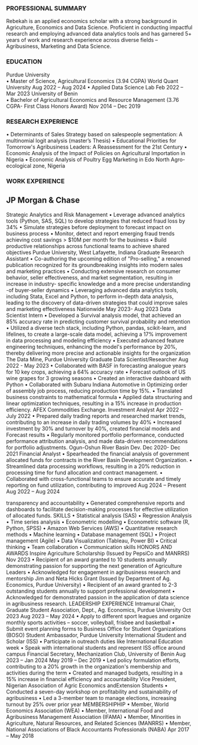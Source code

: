 
### PROFESSIONAL SUMMARY
Rebekah is an applied economics scholar with a strong background in Agriculture, Economics and Data Science. Proficient in conducting impactful research and employing advanced data analytics tools and has garnered 5+ years of work and research experience across diverse fields – Agribusiness, Marketing and Data Science.
### EDUCATION
Purdue University                                
• Master of Science, Agricultural Economics (3.94 CGPA) World Quant University                      Aug 2022 – Aug 2024
• Applied Data Science Lab                                                                          Feb 2022 – Mar 2023
University of Benin                                                                                                 
• Bachelor of Agricultural Economics and Resource Management (3.76 CGPA- First Class Honors Award)  Nov 2014 – Dec 2019
### RESEARCH EXPERIENCE
• Determinants of Sales Strategy based on salespeople segmentation: A multinomial logit analysis (master’s Thesis)
• Educational Priorities for Tomorrow's Agribusiness Leaders: A Reassessment for the 21st Century
• Economic Analysis of the Impact of Policies on Agricultural Importation in Nigeria
• Economic Analysis of Poultry Egg Marketing in Edo North Agro-ecological zone, Nigeria
### WORK EXPERIENCE
## JP Morgan & Chase
Strategic Analytics and Risk Management
• Leverage advanced analytics tools (Python, SAS, SQL) to develop strategies that reduced fraud loss by 34%
• Simulate strategies before deployment to forecast impact on business process
• Monitor, detect and report emerging fraud trends achieving cost savings > $10M per month for the business
• Build productive relationships across functional teams to achieve shared objectives
Purdue University, West Lafayette, Indiana
Graduate Research Assistant
• Co-authoring the upcoming edition of "Pro-selling," a renowned publication recognized for its groundbreaking insights into modern sales and marketing practices
• Conducting extensive research on consumer behavior, seller effectiveness, and market segmentation, resulting in increase in industry- specific knowledge and a more precise understanding -of buyer-seller dynamics
• Leveraging advanced data analytics tools, including Stata, Excel and Python, to perform in-depth data analysis, leading to the discovery of data-driven strategies that could improve sales and marketing effectiveness
Nationwide May 2023- Aug 2023 Data Scientist Intern
• Developed a Survival analysis model, that achieved an 85% accuracy rate in predicting customer survival probability and retention • Utilized a diverse tech stack, including Python, pandas, scikit-learn, and lifelines, to create a large-scale data model, achieving a 17%
improvement in data processing and modeling efficiency
• Executed advanced feature engineering techniques, enhancing the model's performance by 20%, thereby delivering more precise and
 actionable insights for the organization
The Data Mine, Purdue University
Graduate Data Scientist/Researcher
Aug 2022 - May 2023
• Collaborated with BASF in forecasting analogue years for 10 key crops, achieving a 64% accuracy rate
• Forecast outlook of US wine grapes for 3 growing seasons
• Created an interactive dashboard with Python
• Collaborated with Subaru Indiana Automotive in Optimizing order of assembly job process, reducing production time by 15%.
• Translated business constraints to mathematical formula
• Applied data structuring and linear optimization techniques, resulting in a 15% increase in production efficiency.
AFEX Commodities Exchange.
Investment Analyst Apr 2022 – July 2022
• Prepared daily trading reports and researched market trends, contributing to an increase in daily trading volumes by 40%
• Increased investment by 30% and turnover by 40%, created financial models and Forecast results
• Regularly monitored portfolio performance, conducted performance attribution analysis, and made data-driven recommendations for
portfolio adjustments.
Ogun-Oshun River Basin Dev. Dec 2020- Dec 2021 Financial Analyst
• Spearheaded the financial analysis of government allocated funds for contracts in the River Basin Development Organization.
• Streamlined data processing workflows, resulting in a 20% reduction in processing time for fund allocation and contract management.
• Collaborated with cross-functional teams to ensure accurate and timely reporting on fund utilization, contributing to improved
Aug 2024 – Present
Aug 2022 – Aug 2024

transparency and accountability
• Generated comprehensive reports and dashboards to facilitate decision-making processes for effective utilization of allocated funds.
SKILLS
• Statistical analysis (SAS)
• Regression Analysis
• Time series analysis
• Econometric modelling
• Econometric software (R, Python, SPSS)
• Amazon Web Services (AWS)
• Quantitative research methods
• Machine learning
• Database management (SQL)
• Project management (Agile)
• Data Visualization (Tableau, Power BI) • Critical thinking
• Team collaboration
• Communication skills
 HONORS AND AWARDS
Inspire Agriculture Scholarship (Issued by PepsiCo and MANRRS)
 Nov 2023
• Recipient of an award granted to 10 students annually demonstrating passion for supporting the next generation of Agriculture Leaders
• Acknowledged for engagement in agribusiness research and mentorship
Jim and Neta Hicks Grant (Issued by Department of Ag. Economics, Purdue University)
• Recipient of an award granted to 2-3 outstanding students annually to support professional development
• Acknowledged for demonstrated passion in the application of data science in agribusiness research.
LEADERSHIP EXPERIENCE
Intramural Chair, Graduate Student Association, Dept., Ag. Economics, Purdue University
Oct 2023
 Aug 2023 – May 2024 • Apply to different sport leagues and organize monthly sports activities – soccer, volleyball, frisbee and basketball
• Submit event planning forms to Business Office for Student Organizations (BOSO) Student Ambassador, Purdue University International Student and Scholar (ISS)
• Participate in outreach duties like International Education week
• Speak with international students and represent ISS office around campus Financial Secretary, Mechanization Club, University of Benin
Aug 2023 – Jan 2024
May 2019 – Dec 2019 • Led policy formulation efforts, contributing to a 20% growth in the organization's membership and activities during the term
• Created and managed budgets, resulting in a 15% increase in financial efficiency and accountability
Vice President, Nigerian Association of Agric Economics andExtension Students
• Conducted a seven-day workshop on profitability and sustainability of agribusiness
• Led a 3-member team to manage elections, increasing turnout by 25% over prior year
MEMBERSHIPHIP
• Member, World Economics Association (WEA)
• Member, International Food and Agribusiness Management Association (IFAMA)
• Member, Minorities in Agriculture, Natural Resources, and Related Sciences (MANRRS)
• Member, National Associations of Black Accountants Professionals (NABA)
Apr 2017 – May 2018
 
